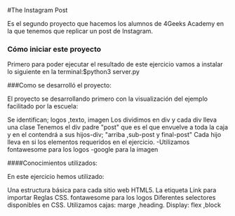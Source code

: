 #The Instagram Post

Es el segundo proyecto que hacemos los alumnos de 4Geeks Academy 
en la que tenemos que replicar un post de Instagram.



### Cómo iniciar este proyecto
Primero para poder ejecutar el resultado de este ejercicio 
vamos a instalar  lo siguiente en la terminal:$python3 server.py


###Como se desarrolló el proyecto:


El proyecto se desarrollando primero con la visualización del ejemplo facilitado por la escuela:


Se identifican; logos ,texto, imagen
     Los dividimos en div y cada div lleva una clase 
     Tenemos el div padre "post" que es el que envuelve a toda la caja y   en el contendrá a sus hijos-div; "arriba ,sub-post y final-post"
     Cada hijo lleva en si los elementos requeridos en el ejercicio.
       -Utilizamos fontawesome para los logos
       -google para la imagen




####Conocimientos utilizados:

En este ejercicio hemos utilizado:

Una estructura básica para cada sitio web HTML5.
La etiqueta Link para importar Reglas CSS. 
fontawesome para los logos
Diferentes selectores disponibles en CSS.
Utilizamos cajas: marge ,heading.
Display: flex ,block
